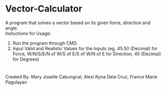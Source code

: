 # Vector-Calculator
A program that solves a vector based on its given force, direction and angle.
<br>
Instuctions for Usage:
1. Run the program through CMD.
2. Input Valid and Realistic Values for the Inputs 
   (eg. 45.50 (Decimal) for Force, W/N/S/E/N of W/S of E/S of W/N of E for Direction, 45 (Decimal) for Degrees)
#
Created By: Mary Joselle Cabungcal, Alexi Kyna Dela Cruz, France Marie Pagulayan
